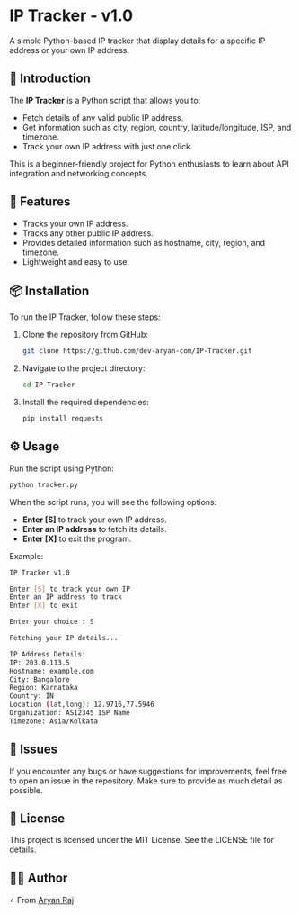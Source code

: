 # IP Tracker - v1.0

A simple Python-based IP tracker that display details for a specific IP address or your own IP address.


## 📖 Introduction

The **IP Tracker** is a Python script that allows you to:

*   Fetch details of any valid public IP address.
*   Get information such as city, region, country, latitude/longitude, ISP, and timezone.
*   Track your own IP address with just one click.

This is a beginner-friendly project for Python enthusiasts to learn about API integration and networking concepts.


## 🚀 Features

*   Tracks your own IP address.
*   Tracks any other public IP address.
*   Provides detailed information such as hostname, city, region, and timezone.
*   Lightweight and easy to use.

## 📦 Installation

To run the IP Tracker, follow these steps:

1.  Clone the repository from GitHub:
    
    ```bash
    git clone https://github.com/dev-aryan-com/IP-Tracker.git
    ```
    
2.  Navigate to the project directory:
    
    ```bash
    cd IP-Tracker
    ```
    
3.  Install the required dependencies:
    
    ```bash
    pip install requests
    ```

    
## ⚙️ Usage

Run the script using Python:

```bash
python tracker.py
```

When the script runs, you will see the following options:

*   **Enter \[S\]** to track your own IP address.
*   **Enter an IP address** to fetch its details.
*   **Enter \[X\]** to exit the program.

Example:

```bash
IP Tracker v1.0

Enter [S] to track your own IP
Enter an IP address to track
Enter [X] to exit

Enter your choice : S

Fetching your IP details...

IP Address Details:
IP: 203.0.113.5
Hostname: example.com
City: Bangalore
Region: Karnataka
Country: IN
Location (lat,long): 12.9716,77.5946
Organization: AS12345 ISP Name
Timezone: Asia/Kolkata
```

## 🐞 Issues

If you encounter any bugs or have suggestions for improvements, feel free to open an issue in the repository. Make sure to provide as much detail as possible.

## 📜 License

This project is licensed under the MIT License. See the LICENSE file for details.

## 👨‍💻 Author

⭐️ From [Aryan Raj](https://github.com/dev-aryan-com)

